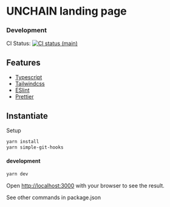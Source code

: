 # UNCHAIN landing page

### Development

CI Status: [![CI status (main)](https://github.com/unchain-tech/LP/actions/workflows/test.yml/badge.svg?branch=main)](https://github.com/unchain-tech/LP/actions/workflows/test.yml)

## Features

- [Typescript](https://github.com/DefinitelyTyped/DefinitelyTyped)
- [Tailwindcss](https://tailwindcss.com/)
- [ESlint](https://eslint.org/)
- [Prettier](https://prettier.io/)

## Instantiate

Setup

```zsh
yarn install
yarn simple-git-hooks
```

#### development

```zsh
yarn dev
```

Open [http://localhost:3000](http://localhost:3000) with your browser to see the result.

See other commands in package.json
